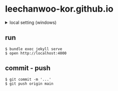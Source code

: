 # leechanwoo-kor.github.io

<details>
<summary>local setting (windows)</summary>

### Jekyll Themes

- [Jekyll Themes](http://jekyllthemes.org/) 사용
    - [minimal-mistakes](https://github.com/mmistakes/minimal-mistakes)

### Ruby 설치

- Jekyll은 Ruby 언어로 만들어졌기 때문에 Jekyll을 설치하기 전에 [Ruby](https://rubyinstaller.org/downloads/)를 먼저 설치해야 한다.
    - Ruby를 설치할 때는 윈도우용 WITH DEVKIT을 설치
    - [Jekyll Windows 설치](https://jekyllrb.com/docs/installation/windows/)
- 설치 중 `Add Ruby executables to your PATH` 옵션을 체크하면 윈도우에서 환경 변수를 설정하는 번거로움을 생략할 수 있다
- 설치가 완료 되면 Ruby cmd 창이 실행되는데 만약 창을 닫게 되면 Ruby cmd에서 `ridk install` 명령어로 실행할 수 있다
- RubyInstaller2 화면이 나오면 ENTER를 눌러 MSYS2를 설치해준다.

### Jekyll과 Bundler 설치

- 루비 설치가 완료되면 Ruby cmd에서 `gem install bundler jekyll` 명령어로 Jekyll과 Bundler를 설치한다.
- 설치가 완료되면 `jekyll -v` 명령어로 Jekyll이 제대로 설치 되었는지 확인한다.
- [Jekyll 공식홈페이지](https://jekyllrb-ko.github.io/)

### Bundle install

- Jekyll까지 설치 되었으면 블로그를 clone한 디렉터리로 이동한다.
    - 필요시 Gemfile을 수정하고 필요한 플러그인을 추가한다.
- 이후 터미널에서 `bundle install` 명령어를 입력한다.


</details>

## run

```
$ bundle exec jekyll serve
$ open http://localhost:4000
```

## commit - push

```
$ git commit -m '...'
$ git push origin main
```
